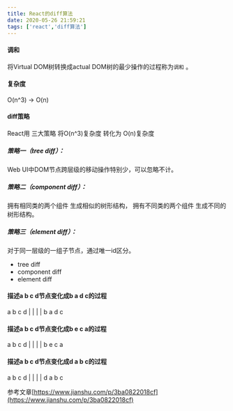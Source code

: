 ```yaml
---
title: React的diff算法
date: 2020-05-26 21:59:21
tags: ['react','diff算法']
---
```


#### 调和
将Virtual DOM树转换成actual DOM树的最少操作的过程称为`调和` 。

#### 复杂度
O(n^3) -> O(n)

#### diff策略
React用 三大策略 将O(n^3)复杂度 转化为 O(n)复杂度

##### 策略一（tree diff）：
Web UI中DOM节点跨层级的移动操作特别少，可以忽略不计。

##### 策略二（component diff）：
拥有相同类的两个组件 生成相似的树形结构，
拥有不同类的两个组件 生成不同的树形结构。

##### 策略三（element diff）：
对于同一层级的一组子节点，通过唯一id区分。

- tree diff
- component diff
- element diff

#### 描述a b c d节点变化成b a d c的过程
a b c d
| | | |
b a d c

#### 描述a b c d节点变化成b e c a的过程
a b c d
| | | |
b e c a

#### 描述a b c d节点变化成d a b c的过程
a b c d
| | | |
d a b c




参考文章[https://www.jianshu.com/p/3ba0822018cf](https://www.jianshu.com/p/3ba0822018cf)